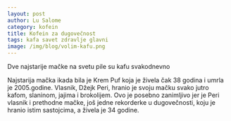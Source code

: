 ```yaml
---
layout: post
author: Lu Salome
category: kofein
title: Kofein za dugovečnost
tags: kafa savet zdravlje glavni
image: /img/blog/volim-kafu.png
---
```


Dve najstarije mačke na svetu pile su kafu svakodnevno

Najstarija mačka ikada bila je Krem Puf koja je živela čak 38 godina i umrla je 2005.godine.
Vlasnik, Džejk Peri, hranio je svoju mačku svako jutro kafom, slaninom, jajima i brokolijem. 
Ovo je posebno zanimljivo jer je Peri vlasnik i prethodne mačke, još jedne rekorderke u 
dugovečnosti, koju je hranio istim sastojcima, a živela je 34 godine.
